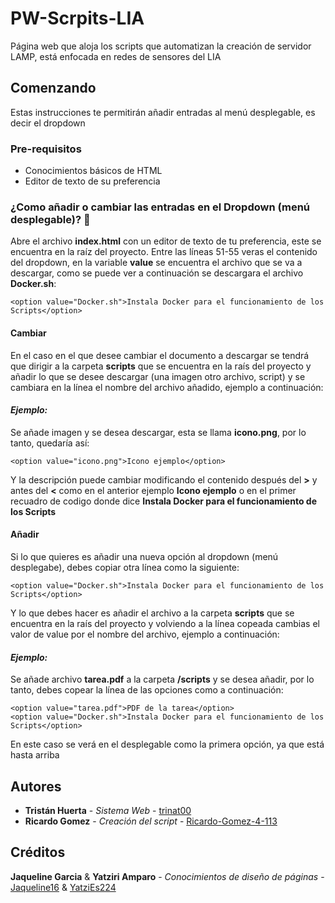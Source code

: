 # PW-Scrpits-LIA

Página web que aloja los scripts que automatizan la creación de servidor LAMP, está enfocada en redes de sensores del LIA 

## Comenzando

Estas instrucciones te permitirán añadir entradas al menú desplegable, es decir el dropdown
### Pre-requisitos

* Conocimientos básicos de HTML
* Editor de texto de su preferencia

### ¿Como añadir o cambiar las entradas en el Dropdown (menú desplegable)? 🔧

Abre el archivo **index.html** con un editor de texto de tu preferencia, este se encuentra en la raíz del proyecto.
Entre las líneas 51-55 veras el contenido del dropdown, en la variable **value** se encuentra el archivo que se va a descargar, como se puede ver a continuación se descargara el archivo **Docker.sh**:

```
<option value="Docker.sh">Instala Docker para el funcionamiento de los Scripts</option>
```
#### **Cambiar**
En el caso en el que desee cambiar el documento a descargar se tendrá que dirigir a la carpeta **scripts** que se encuentra en la raís del proyecto y añadir lo que se desee descargar (una imagen otro archivo, script) y se cambiara en la línea el nombre del archivo añadido, ejemplo a continuación:

#### *Ejemplo:*
Se añade imagen y se desea descargar, esta se llama **icono.png**, por lo tanto, quedaría así:

```
<option value="icono.png">Icono ejemplo</option>
```
Y la descripción puede cambiar modificando el contenido después del **>** y antes del **<** como en el anterior ejemplo **Icono ejemplo** o en el primer recuadro de codigo donde dice **Instala Docker para el funcionamiento de los Scripts**

#### **Añadir**
Si lo que quieres es añadir una nueva opción al dropdown (menú desplegabe), debes copiar otra línea como la siguiente:

```
<option value="Docker.sh">Instala Docker para el funcionamiento de los Scripts</option>
```
Y lo que debes hacer es añadir el archivo a la carpeta **scripts** que se encuentra en la raís del proyecto y volviendo a la línea copeada cambias el valor de value por el nombre del archivo, ejemplo a continuación:

#### *Ejemplo:*
Se añade archivo **tarea.pdf** a la carpeta **/scripts** y se desea añadir, por lo tanto, debes copear la línea de las opciones como a continuación:

```
<option value="tarea.pdf">PDF de la tarea</option>
<option value="Docker.sh">Instala Docker para el funcionamiento de los Scripts</option>
```
En este caso se verá en el desplegable como la primera opción, ya que está hasta arriba

## Autores

* **Tristán Huerta** - *Sistema Web* - [trinat00](https://github.com/trinat00)
* **Ricardo Gomez** - *Creación del script* - [Ricardo-Gomez-4-113](https://github.com/Ricardo-Gomez-4-113)

## Créditos

 **Jaqueline Garcia** & **Yatziri Amparo** - *Conocimientos de diseño de páginas* - [Jaqueline16](https://github.com/jaqueline16) & [YatziEs224](https://github.com/yatziEs224)